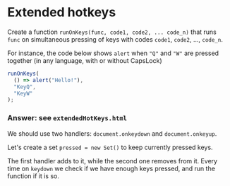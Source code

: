 # Extended hotkeys

Create a function `runOnKeys(func, code1, code2, ... code_n)` that runs `func` on simultaneous pressing of keys with codes `code1`, `code2`, ..., `code_n`.

For instance, the code below shows `alert` when `"Q"` and `"W"` are pressed together (in any language, with or without CapsLock)

```js no-beautify
runOnKeys(
  () => alert("Hello!"),
  "KeyQ",
  "KeyW"
);
```

### Answer: see `extendedHotKeys.html`

We should use two handlers: `document.onkeydown` and `document.onkeyup`.

Let's create a set `pressed = new Set()` to keep currently pressed keys.

The first handler adds to it, while the second one removes from it. Every time on `keydown` we check if we have enough keys pressed, and run the function if it is so.
